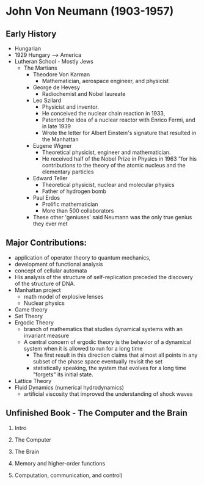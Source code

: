 # John Von Neumann (1903-1957)

## Early History

* Hungarian
* 1929 Hungary --> America
* Lutheran School - Mostly Jews
	* The Martians 
		* Theodore Von Karman 	
			* Mathematician, aerospace engineer, and physicist
		* George de Hevesy 		
			* Radiochemist and Nobel laureate
		* Leo Szilard			
			* Physicist and inventor. 
			* He conceived the nuclear chain reaction in 1933, 
			* Patented the idea of a nuclear reactor with Enrico Fermi, and in late 1939
			* Wrote the letter for Albert Einstein's signature that resulted in the Manhattan	
		* Eugene Wigner	
			* Theoretical physicist, engineer and mathematician. 
			* He received half of the Nobel Prize in Physics in 1963 "for his contributions to the theory of the atomic nucleus and the elementary particles
		* Edward Teller	
			* Theoretical physicist, nuclear and molecular physics
			* Father of hydrogen bomb
		* Paul Erdos
			* Prolific mathematician
			* More than 500 collaborators
		* These other 'geniuses' said Neumann was the only true genius they ever met
## Major Contributions:
* application of operator theory to quantum mechanics, 
* development of functional analysis
* concept of cellular automata
* His analysis of the structure of self-replication preceded the discovery of the structure of DNA.
* Manhattan project 
	* math model of explosive lenses
	* Nuclear physics
* Game theory
* Set Theory
* Ergodic Theory
	* branch of mathematics that studies dynamical systems with an invariant measure
	* A central concern of ergodic theory is the behavior of a dynamical system when it is allowed to run for a long time
		* The first result in this direction claims that almost all points in any subset of the phase space eventually revisit the set
		* statistically speaking, the system that evolves for a long time "forgets" its initial state. 
* Lattice Theory
* Fluid Dynamics (numerical hydrodynamics)
	* artificial viscosity that improved the understanding of shock waves

## Unfinished Book - The Computer and the Brain

1. Intro

2. The Computer

3. The Brain

4. Memory and higher-order functions

5. Computation, communication, and control)


